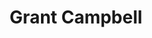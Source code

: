---
title: Grant Campbell
role: Faculty of Information & Media Studies, Western University
avatar_filename: avatar
superuser: false
user_groups:
  - Conference co-chairs
---